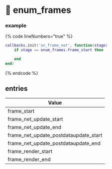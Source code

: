 # 📃 enum\_frames

### example <a href="#example" id="example"></a>

{% code lineNumbers="true" %}
```lua
callbacks.init('on_frame_net', function(stage)
    if stage == enum_frames.frame_start then

    end
end)
```
{% endcode %}

## entries <a href="#entries" id="entries"></a>

| Value                                     |
| ----------------------------------------- |
| frame\_start                              |
| frame\_net\_update\_start                 |
| frame\_net\_update\_end                   |
| frame\_net\_update\_postdataupdate\_start |
| frame\_net\_update\_postdataupdate\_end   |
| frame\_render\_start                      |
| frame\_render\_end                        |
